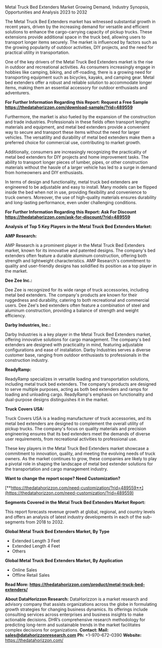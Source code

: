 ﻿Metal Truck Bed Extenders Market Growing Demand, Industry Synopsis, Opportunities and Analysis 2023 to 2032

The Metal Truck Bed Extenders market has witnessed substantial growth in recent years, driven by the increasing demand for versatile and efficient solutions to enhance the cargo-carrying capacity of pickup trucks. These extensions provide additional space in the truck bed, allowing users to transport longer items securely. The market is influenced by factors such as the growing popularity of outdoor activities, DIY projects, and the need for practical utility in transportation.

One of the key drivers of the Metal Truck Bed Extenders market is the rise in outdoor and recreational activities. As consumers increasingly engage in hobbies like camping, biking, and off-roading, there is a growing need for transporting equipment such as bicycles, kayaks, and camping gear. Metal bed extenders offer a robust and reliable solution to accommodate longer items, making them an essential accessory for outdoor enthusiasts and adventurers.

**For Further Information Regarding this Report: Request a Free Sample <https://thedatahorizzon.com/download-sample/?rid=489559>** 

Furthermore, the market is also fueled by the expansion of the construction and trade industries. Professionals in these fields often transport lengthy materials and equipment, and metal bed extenders provide a convenient way to secure and transport these items without the need for larger vehicles. The versatility and durability of metal bed extenders make them a preferred choice for commercial use, contributing to market growth.

Additionally, consumers are increasingly recognizing the practicality of metal bed extenders for DIY projects and home improvement tasks. The ability to transport longer pieces of lumber, pipes, or other construction materials without the hassle of a larger vehicle has led to a surge in demand from homeowners and DIY enthusiasts.

In terms of design and functionality, metal truck bed extenders are engineered to be adjustable and easy to install. Many models can be flipped inside the bed when not in use, providing flexibility and convenience to truck owners. Moreover, the use of high-quality materials ensures durability and long-lasting performance, even under challenging conditions.

**For Further Information Regarding this Report: Ask For Discount <https://thedatahorizzon.com/ask-for-discount/?rid=489559>** 

**Analysis of Top 5 Key Players in the Metal Truck Bed Extenders Market:**

**AMP Research:**

AMP Research is a prominent player in the Metal Truck Bed Extenders market, known for its innovative and patented designs. The company's bed extenders often feature a durable aluminum construction, offering both strength and lightweight characteristics. AMP Research's commitment to quality and user-friendly designs has solidified its position as a top player in the market.

**Dee Zee Inc.:**

Dee Zee is recognized for its wide range of truck accessories, including metal bed extenders. The company's products are known for their ruggedness and durability, catering to both recreational and commercial users. Dee Zee's bed extenders often feature a combination of steel and aluminum construction, providing a balance of strength and weight efficiency.

**Darby Industries, Inc.:**

Darby Industries is a key player in the Metal Truck Bed Extenders market, offering innovative solutions for cargo management. The company's bed extenders are designed with practicality in mind, featuring adjustable configurations and ease of installation. Darby Industries serves a diverse customer base, ranging from outdoor enthusiasts to professionals in the construction industry.

**ReadyRamp:**

ReadyRamp specializes in versatile loading and transportation solutions, including metal truck bed extenders. The company's products are designed to serve multiple purposes, acting as both bed extenders and ramps for loading and unloading cargo. ReadyRamp's emphasis on functionality and dual-purpose designs distinguishes it in the market.

**Truck Covers USA:**

Truck Covers USA is a leading manufacturer of truck accessories, and its metal bed extenders are designed to complement the overall utility of pickup trucks. The company's focus on quality materials and precision engineering ensures that its bed extenders meet the demands of diverse user requirements, from recreational activities to professional use.

These key players in the Metal Truck Bed Extenders market showcase a commitment to innovation, quality, and meeting the evolving needs of truck owners. As the market continues to grow, these companies are likely to play a pivotal role in shaping the landscape of metal bed extender solutions for the transportation and cargo management industry.

**Want to change the report scope? Need Customization?**

[**https://thedatahorizzon.com/need-customization/?rid=489559**](https://thedatahorizzon.com/need-customization/?rid=489559) 

**Segments Covered in the Metal Truck Bed Extenders Market Report:**

This report forecasts revenue growth at global, regional, and country levels and offers an analysis of latest industry developments in each of the sub-segments from 2018 to 2032.

**Global Metal Truck Bed Extenders Market, By Type**

- Extended Length 3 Feet
- Extended Length 4 Feet
- Others

**Global Metal Truck Bed Extenders Market, By Application**

- Online Sales
- Offline Retail Sales

**Read More: <https://thedatahorizzon.com/product/metal-truck-bed-extenders/>** 

**About DataHorizzon Research:**DataHorizzon is a market research and advisory company that assists organizations across the globe in formulating growth strategies for changing business dynamics. Its offerings include consulting services across enterprises and business insights to make actionable decisions. DHR’s comprehensive research methodology for predicting long-term and sustainable trends in the market facilitates complex decisions for organizations.**Contact:Mail: <sales@datahorizzonresearch.com>** **Ph:** +1–970–672–0390**Website:** <https://thedatahorizzon.com/> 

